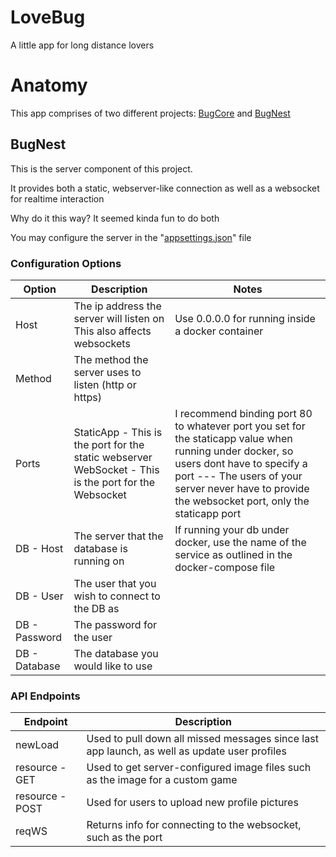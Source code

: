 # LoveBug
A little app for long distance lovers

# Anatomy
This app comprises of two different projects: [BugCore](#bugcore) and [BugNest](#bugnest)

## BugNest
This is the server component of this project. 

It provides both a static, webserver-like connection as well as a websocket for realtime interaction

Why do it this way? It seemed kinda fun to do both

You may configure the server in the "[appsettings.json](/BugNest/appsettings.json)" file 

### Configuration Options
| Option        | Description                                                                                           | Notes                                                                                                                                                                                                                                    |
|---------------|-------------------------------------------------------------------------------------------------------|------------------------------------------------------------------------------------------------------------------------------------------------------------------------------------------------------------------------------------------|
| Host          | The ip address the server will listen on  This also affects websockets                                | Use 0.0.0.0 for running inside a docker container                                                                                                                                                                                        |
| Method        | The method the server uses to listen (http or https)                                                  |                                                                                                                                                                                                                                          |
| Ports         | StaticApp - This is the port for the static webserver  WebSocket - This is the port for the Websocket | I recommend binding port 80 to whatever port you set for the staticapp value when running under docker, so users dont have to specify a port --- The users of your server never have to provide the websocket port, only the staticapp port |
| DB - Host     | The server that the database is running on                                                            | If running your db under docker, use the name of the service as outlined in the docker-compose file                                                                                                                                      |
| DB - User     | The user that you wish to connect to the DB as                                                        |                                                                                                                                                                                                                                          |
| DB - Password | The password for the user                                                                             |                                                                                                                                                                                                                                          |
| DB - Database | The database you would like to use                                                                    |                                                                                                                                                                                                                                          |
### API Endpoints
| Endpoint        | Description                                                                                  |
|-----------------|----------------------------------------------------------------------------------------------|
| newLoad         | Used to pull down all missed messages since last app launch, as well as update user profiles |
| resource - GET  | Used to get server-configured image files such as the image for a custom game                |
| resource - POST | Used for users to upload new profile pictures                                                |
| reqWS           | Returns info for connecting to the websocket, such as the port                               |

